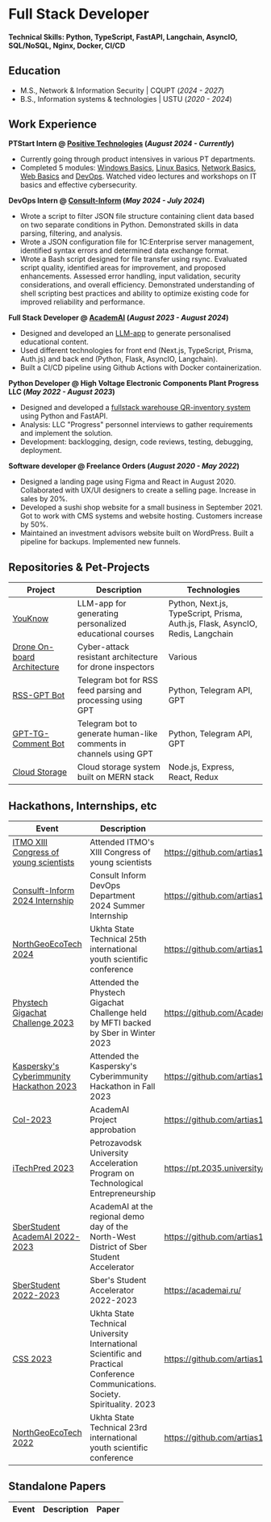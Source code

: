 # Full Stack Developer

#### Technical Skills: Python, TypeScript, FastAPI, Langchain, AsyncIO, SQL/NoSQL, Nginx, Docker, CI/CD

## Education

- M.S., Network & Information Security | CQUPT (_2024 - 2027_)
- B.S., Information systems & technologies | USTU (_2020 - 2024_)

## Work Experience

**PTStart Intern @ [Positive Technologies](https://pt-start.ptsecurity.com/) (_August 2024 - Currently_)**

- Currently going through product intensives in various PT departments.
- Completed 5 modules: [Windows Basics](https://buildin.ai/share/ebf7ddd1-eb39-4646-8160-2d3a99cc0ada?code=UA1GET), [Linux Basics](https://buildin.ai/share/0647c1be-7dad-48e1-b69b-d1ba392128ab?code=UA1GET), [Network Basics](https://buildin.ai/share/121717d1-5482-4cf5-98c4-dd5029e1a7d0?code=UA1GET), [Web Basics](https://buildin.ai/share/ece76662-4454-4919-8325-28ff8447b2a1?code=UA1GET) and [DevOps](https://buildin.ai/share/076a6711-a10e-4d6c-b0ce-27e24b16589e?code=UA1GET). Watched video lectures and workshops on IT basics and effective cybersecurity.

**DevOps Intern @ [Consult-Inform](https://consult-inform.com/) (_May 2024 - July 2024_)**

- Wrote a script to filter JSON file structure containing client data based on two separate conditions in Python. Demonstrated skills in data parsing, filtering, and analysis.
- Wrote a JSON configuration file for 1C:Enterprise server management, identified syntax errors and determined data exchange format.
- Wrote a Bash script designed for file transfer using rsync. Evaluated script quality, identified areas for improvement, and proposed enhancements. Assessed error handling, input validation, security considerations, and overall efficiency. Demonstrated understanding of shell scripting best practices and ability to optimize existing code for improved reliability and performance.

**Full Stack Developer @ [AcademAI](https://academai.ru) (_August 2023 - August 2024_)**

- Designed and developed an [LLM-app](https://youknow.academai.ru) to generate personalised educational content.
- Used different technologies for front end (Next.js, TypeScript, Prisma, Auth.js) and back end (Python, Flask, AsyncIO, Langchain).
- Built a CI/CD pipeline using Github Actions with Docker containerization.

**Python Developer @ High Voltage Electronic Components Plant Progress LLC (_May 2022 - August 2023_)**

- Designed and developed a [fullstack warehouse QR-inventory system](https://github.com/AcademAI/qr_inventarization) using Python and FastAPI.
- Analysis: LLC "Progress" personnel interviews to gather requirements and implement the solution.
- Development: backlogging, design, code reviews, testing, debugging, deployment.

**Software developer @ Freelance Orders (_August 2020 - May 2022_)**

- Designed a landing page using Figma and React in August 2020. Collaborated with UX/UI designers to create a selling page. Increase in sales by 20%.
- Developed a sushi shop website for a small business in September 2021. Got to work with CMS systems and website hosting. Customers increase by 50%.
- Maintained an investment advisors website built on WordPress. Built a pipeline for backups. Implemented new funnels.

## Repositories & Pet-Projects

| Project                                                                        | Description                                                        | Technologies                                                                   |
| ------------------------------------------------------------------------------ | ------------------------------------------------------------------ | ------------------------------------------------------------------------------ |
| [YouKnow](https://github.com/AcademAI/youknow)                                 | LLM-app for generating personalized educational courses            | Python, Next.js, TypeScript, Prisma, Auth.js, Flask, AsyncIO, Redis, Langchain |
| [Drone On-board Architecture](https://github.com/artias13/cyberimmune2023_mi6) | Cyber-attack resistant architecture for drone inspectors           | Various                                                                        |
| [RSS-GPT Bot](https://github.com/AcademAI/rss_gpt_telegram)                    | Telegram bot for RSS feed parsing and processing using GPT         | Python, Telegram API, GPT                                                      |
| [GPT-TG-Comment Bot](https://github.com/AcademAI/GPTCommenter4Telegram)        | Telegram bot to generate human-like comments in channels using GPT | Python, Telegram API, GPT                                                      |
| [Cloud Storage](https://github.com/artias13/Cloud)                             | Cloud storage system built on MERN stack                           | Node.js, Express, React, Redux                                                 |

## Hackathons, Internships, etc

| Event                                                                                                                             | Description                                                                                                                    | Result (paper, ppt, link)                                                                   |
| --------------------------------------------------------------------------------------------------------------------------------- | ------------------------------------------------------------------------------------------------------------------------------ | ------------------------------------------------------------------------------------------- |
| [ITMO XIII Congress of young scientists](https://github.com/artias13/Events/blob/main/2024/itmo_kmu_2024_spring.png)              | Attended ITMO's XIII Congress of young scientists                                                                              | https://github.com/artias13/Events/blob/main/2024/itmo_kmu_2024_spring.png                  |
| [Consulft-Inform 2024 Internship](https://github.com/artias13/Events/blob/main/2024/internship_consultinform_2024_summer.png)     | Consult Inform DevOps Department 2024 Summer Internship                                                                        | https://github.com/artias13/Events/blob/main/2024/internship_consultinform_2024_summer.png  |
| [NorthGeoEcoTech 2024](https://github.com/artias13/Events/blob/main/2024/SGET_2024.png)                                           | Ukhta State Technical 25th international youth scientific conference                                                           | https://github.com/artias13/Events/blob/main/2024/SGET_2024.png                             |
| [Phystech Gigachat Challenge 2023](https://github.com/artias13/Events/blob/main/2023/mfti_ai_hackathon_2023_winter.png)           | Attended the Phystech Gigachat Challenge held by MFTI backed by Sber in Winter 2023                                            | https://github.com/AcademAI/youknow_mfti                                                    |
| [Kaspersky's Cyberimmunity Hackathon 2023](https://github.com/artias13/Events/blob/main/2023/kaspersky_hackathon_2023_winter.png) | Attended the Kaspersky's Cyberimmunity Hackathon in Fall 2023                                                                  | https://github.com/artias13/cyberimmune2023_mi6                                             |
| [CoI-2023](https://github.com/artias13/Events/blob/main/2023/cloud_of_ideas_2023_winter.png)                                      | AcademAI Project approbation                                                                                                   | https://github.com/artias13/Events/blob/main/2023/cloud_of_ideas_2023_winter.png            |
| [iTechPred 2023](https://github.com/artias13/Events/blob/main/2023/itechpred_2023_summer-winter.png)                              | Petrozavodsk University Acceleration Program on Technological Entrepreneurship                                                 | https://pt.2035.university/project/youknow                                                  |
| [SberStudent AcademAI 2022-2023](https://github.com/artias13/Events/blob/main/2023/sberstudent_academai_2023_fall.png)            | AcademAI at the regional demo day of the North-West District of Sber Student Accelerator                                       | https://github.com/artias13/Events/blob/main/2023/presentations/AcademAI_SberStudent_DD.pdf |
| [SberStudent 2022-2023](https://github.com/artias13/Events/blob/main/2023/sberstudent_2023_fall.png)                              | Sber's Student Accelerator 2022-2023                                                                                           | https://academai.ru/                                                                        |
| [CSS 2023](https://github.com/artias13/Events/blob/main/2023/CDO_2023.png)                                                        | Ukhta State Technical University International Scientific and Practical Conference Communications. Society. Spirituality. 2023 | https://github.com/artias13/Events/blob/main/2023/CDO_2023.png                              |
| [NorthGeoEcoTech 2022](https://github.com/artias13/Events/blob/main/2022/SGET_2022.png)                                           | Ukhta State Technical 23rd international youth scientific conference                                                           | https://github.com/artias13/Events/blob/main/2022/SGET_2022.png                             |

## Standalone Papers

| Event | Description | Paper |
| ----- | ----------- | ----- |
